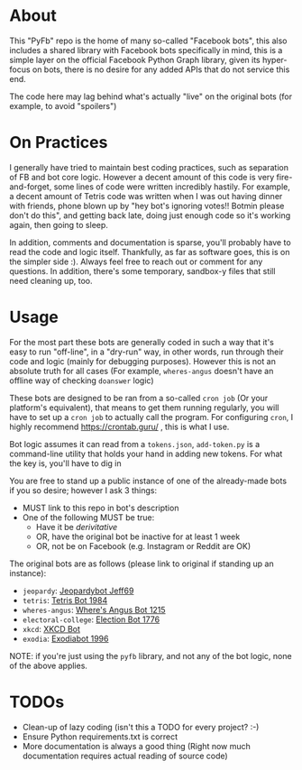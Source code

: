 # About

This "PyFb" repo is the home of many so-called "Facebook bots", this also includes
a shared library with Facebook bots specifically in mind, this is a simple layer on the official
Facebook Python Graph library, given its hyper-focus on bots, there is no desire for any added APIs that
do not service this end.

The code here may lag behind what's actually "live" on the original bots (for example, to avoid "spoilers")

# On Practices

I generally have tried to maintain best coding practices, such as separation of FB and bot core logic. However
a decent amount of this code is very fire-and-forget, some lines of code were written incredibly hastily. For example,
a decent amount of Tetris code was written when I was out having dinner with friends, phone blown up by "hey bot's ignoring
votes!! Botmin please don't do this", and getting back late, doing just enough code so it's working again, then going to sleep.

In addition, comments and documentation is sparse, you'll probably have to read the code and logic itself. Thankfully,
as far as software goes, this is on the simpler side :). Always feel free to reach out or comment for any questions. In addition,
there's some temporary, sandbox-y files that still need cleaning up, too.

# Usage

For the most part these bots are generally coded in such a way that it's easy to run "off-line", in a "dry-run" way,
in other words, run through their code and logic (mainly for debugging purposes). However this is not an absolute truth
for all cases (For example, `wheres-angus` doesn't have an offline way of checking `doanswer` logic)

These bots are designed to be ran from a so-called `cron job` (Or your platform's equivalent), that means to get them
running regularly, you will have to set up a `cron job` to actually call the program. For configuring `cron`, I
highly recommend https://crontab.guru/ , this is what I use.

Bot logic assumes it can read from a `tokens.json`, `add-token.py` is a command-line utility that holds your hand
in adding new tokens. For what the key is, you'll have to dig in

You are free to stand up a public instance of one of the already-made bots if you so desire; however I ask 3 things:

* MUST link to this repo in bot's description
* One of the following MUST be true:
    * Have it be _derivitative_
    * OR, have the original bot be inactive for at least 1 week
    * OR, not be on Facebook (e.g. Instagram or Reddit are OK)

The original bots are as follows (please link to original if standing up an instance):

* `jeopardy`: [Jeopardybot Jeff69](https://www.facebook.com/jeopardybot69/)
* `tetris`: [Tetris Bot 1984](https://www.facebook.com/tetrisbot1984)
* `wheres-angus`: [Where's Angus Bot 1215](https://www.facebook.com/wheresangus1215)
* `electoral-college`: [Election Bot 1776](https://www.facebook.com/Election-Bot-1776-107617517622641/)
* `xkcd`: [XKCD Bot](https://www.facebook.com/XKCD-Bot-695-108218474234986/)
* `exodia`: [Exodiabot 1996](https://www.facebook.com/Exodiabot-1996-124895845814170)

NOTE: if you're just using the `pyfb` library, and not any of the bot logic, none of the above applies.

# TODOs

* Clean-up of lazy coding (isn't this a TODO for every project? :-)
* Ensure Python requirements.txt is correct
* More documentation is always a good thing (Right now much documentation requires actual reading of source code)